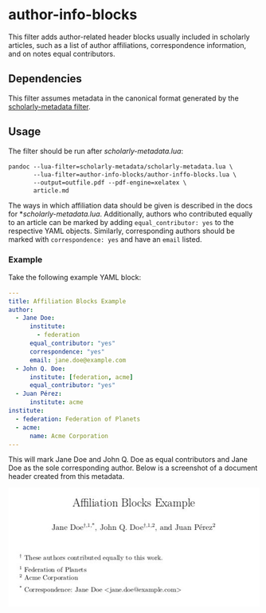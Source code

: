 # author-info-blocks

This filter adds author-related header blocks usually included in
scholarly articles, such as a list of author affiliations,
correspondence information, and on notes equal contributors.


## Dependencies

This filter assumes metadata in the canonical format generated by
the [scholarly-metadata filter](../scholarly-metadata).

## Usage

The filter should be run after *scholarly-metadata.lua*:

    pandoc --lua-filter=scholarly-metadata/scholarly-metadata.lua \
           --lua-filter=author-info-blocks/author-inffo-blocks.lua \
           --output=outfile.pdf --pdf-engine=xelatex \
           article.md

The ways in which affiliation data should be given is described
in the docs for **scholarly-metadata.lua*. Additionally, authors
who contributed equally to an article can be marked by adding
`equal_contributor: yes` to the respective YAML objects.
Similarly, corresponding authors should be marked with
`correspondence: yes` and have an `email` listed.

### Example

Take the following example YAML block:

``` yaml
---
title: Affiliation Blocks Example 
author:
  - Jane Doe:
      institute:
        - federation
      equal_contributor: "yes"
      correspondence: "yes"
      email: jane.doe@example.com
  - John Q. Doe:
      institute: [federation, acme]
      equal_contributor: "yes"
  - Juan Pérez:
      institute: acme
institute:
  - federation: Federation of Planets
  - acme:
      name: Acme Corporation
---
```

This will mark Jane Doe and John Q. Doe as equal contributors and
Jane Doe as the sole corresponding author. Below is a screenshot
of a document header created from this metadata.

![example document screenshot](document-screenshot.jpg)
